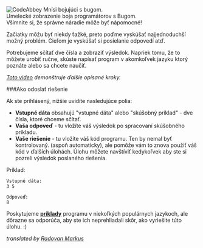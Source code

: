 <div class="centered hint">
	<img alt="CodeAbbey Mnísi bojujúci s bugom." src="https://codeabbey.github.io/data/sum_of_two.gif"/><br/>
	<span>Umelecké zobrazenie boja programátorov s Bugom.</span><br/>
	<span>Všimnite si, že správne náradie môže byť nápomocné!</span>
</div>

Začiatky môžu byť niekdy ťažké, preto poďme vyskúšať najjednoduchší možný problém.
Cieľom je vyskúšať si posielanie odpovedí atď.

Potrebujeme sčítať dve čísla a zobraziť výsledok. Napriek tomu, že to môžete urobiť ručne, skúste napísať 
program v akomkoľvek jazyku ktorý poznáte alebo sa chcete naučiť.

_[Toto video](http://www.youtube.com/watch?v=gxfqeDm-B6k) demonštruje ďalšie opísané kroky._

###Ako odoslať riešenie

Ak ste prihlásený, nižšie uvidíte nasledujúce polia:  

- **Vstupné dáta** obsahujú "vstupné dáta" alebo "skúšobný príklad" - dve čísla, ktoré chceme sčítať.
- **Vaša odpoveď** - tu vložíte váš výsledok po spracovaní skúšobného príkladu.
- **Vaše riešenie** - tu vložíte váš kód programu. Ten by nemal byť kontrolovaný.
    (aspoň automaticky), ale pomôže vám to znova použiť váš kód v ďalších úlohách.
    Úlohu môžete navštíviť kedykoľvek aby ste si pozreli výsledok poslaného riešenia.

Príklad:

	Vstupné dáta:
	3 5
	
	Odpoveď:
	8

Poskytujeme **[príklady](../wiki/running)** programu v niekoľkých populárnych jazykoch,
ale dôrazne sa odporúča, aby ste ich neprehliadali skôr, ako vyriešite túto úlohu. :)

_translated by [Radovan Markus](https://www.codeabbey.com/index/user_profile/rajkoisawesome)_
